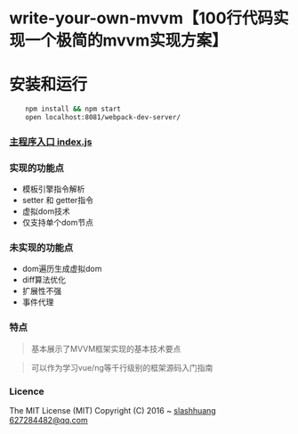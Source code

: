 # write-your-own-mvvm【100行代码实现一个极简的mvvm实现方案】

# 安装和运行

```bash
    npm install && npm start
    open localhost:8081/webpack-dev-server/
```

### [主程序入口 index.js]('./index.js')

### 实现的功能点

- 模板引擎指令解析
- setter 和 getter指令
- 虚拟dom技术
- 仅支持单个dom节点

### 未实现的功能点

- dom遍历生成虚拟dom
- diff算法优化
- 扩展性不强
- 事件代理

### 特点

> 基本展示了MVVM框架实现的基本技术要点

> 可以作为学习vue/ng等千行级别的框架源码入门指南

### Licence  
The MIT License (MIT)
Copyright (C) 2016 ~ [slashhuang](http://github.com/slashhuang) 627284482@qq.com




